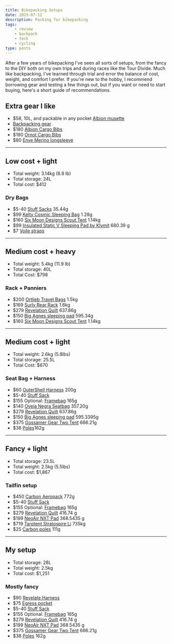 ```yaml
---
title: Bikepacking Setups
date: 2023-07-12
description: Packing for bikepacking
tags: 
    - review
    - backpack
    - tech
    - cycling
type: posts
---
```


After a few years of bikepacking I've seen all sorts of setups, from the fancy to the DIY both on my own trips and during races like the Tour Divide. Much like backpacking, I've learned through trial and error the balance of cost, weight, and comfort I prefer. If you're new to the hobby, I recommend borrowing gear and testing a few things out, but if you want or need to start buying, here's a short guide of recommendations.

## Extra gear I like

- $58, 10L, and packable in any pocket [Albion musette](https://www.albioncycling.com/products/burner-musette-black)
- [Backpacking gear](https://www.brookshelley.com/posts/2020-08-30-2020-backpacking-gear/)
- $180 [Albion Cargo Bibs](https://www.albioncycling.com/products/all-road-womens-abr1-pocket-bib-shorts-black)
- $180 [Ornot Cargo Bibs](https://www.ornotbike.com/collections/womens-bibs/products/womens-cargo-bib-short-black?variant=39278787559489)
- $80 [Enve Merino longsleeve](https://www.enve.com/product/womens-merino-longsleeve-tee/)

---

## Low cost + light

- Total weight: 3.14kg (6.9 lb)
- Total storage: 24L
- Total cost: $412

### Dry Bags

- $5-40 [Stuff Sacks](https://www.garagegrowngear.com/collections/ultralight-backpacking-gear-accessories/products/roll-top-dry-bags-ecopak-by-hilltop-packs?variant=43087933276347) 35.44g
- $99 [Kelty Cosmic Sleeping Bag](https://www.outdoorgearlab.com/reviews/camping-and-hiking/backpacking-sleeping-bag/kelty-cosmic-20) 1.28g
- $160 [Six Moon Designs Scout Tent](https://www.garagegrowngear.com/collections/shelters/products/skyscape-scout-by-six-moon-designs) 1.14kg
- $99 [Insulated Static V Sleeping Pad by Klymit](https://www.garagegrowngear.com/collections/sleeping-pads-pillows/products/static-v-insulated-sleeping-pad-by-klymit) 680.39 g
- $7 [Voile straps](https://www.voilestraps.com/voile-straps-20-inch-nylon-buckle.html) 

---

## Medium cost + heavy

- Total weight: 5.4kg (11.9 lb)
- Total storage: 40L
- Total Cost: $798

### Rack + Panniers

- $200 [Ortlieb Travel Bags](https://www.tiptopbikeshop.com/product/ortlieb-back-roller-classic-pair-247307-1.htm) 1.5kg
- $169 [Surly Rear Rack](https://surlybikes.com/parts/rear_disc_rack) 1.6kg
- $279 [Revelation Quilt](https://www.garagegrowngear.com/collections/quilts-sleeping-bags/products/enigma-quilt-by-enlightened-equipment) 637.86g
- $150 [Big Agnes sleeping pad](https://www.outdoorgearlab.com/reviews/camping-and-hiking/sleeping-pad/big-agnes-rapide-sl-insulated) 595.34g
- $160 [Six Moon Designs Scout Tent](https://www.garagegrowngear.com/collections/shelters/products/skyscape-scout-by-six-moon-designs) 1.14kg

---

## Medium cost + light

- Total weight: 2.6kg (5.8lbs)
- Total storage: 25.5L
- Total Cost: $670

### Seat Bag + Harness

- $60 [OuterShell Harness](https://outershell.com/shop/stuff-sack-harness) 200g
- $5-40 [Stuff Sack](https://www.garagegrowngear.com/collections/ultralight-backpacking-gear-accessories/products/roll-top-dry-bags-ecopak-by-hilltop-packs?variant=43087933276347) 
- $155 Optional: [Framebag](https://www.orucase.com/collections/frame-bags/products/design-labs-frame-pack) 165g
- $140 [Oveja Negra Seatbag](https://www.ovejanegrabikepacking.com/collections/seat-bags/products/gearjammer-seat-bag) 357.20g
- $279 [Revelation Quilt](https://www.garagegrowngear.com/collections/quilts-sleeping-bags/products/enigma-quilt-by-enlightened-equipment) 637.86g
- $150 [Big Agnes sleeping pad](https://www.outdoorgearlab.com/reviews/camping-and-hiking/sleeping-pad/big-agnes-rapide-sl-insulated) 595.3395g
- $375 [Gossamer Gear Two Tent](https://www.garagegrowngear.com/collections/shelters/products/the-two-by-gossamer-gear) 666.21g
- $38 [Poles](https://www.gossamergear.com/collections/shelters-sleeping-pads/products/the-one-pole-sets)162g

---

## Fancy + light

- Total storage: 23.5L
- Total weight: 2.5kg (5.5lbs)
- Total cost: $1,867

### Tailfin setup

- $450 [Carbon Aeropack](https://www.tailfin.cc/product/seat-packs/carbon-aeropacks/aeropack-carbon/?v=7516fd43adaa) 772g
- $5-40 [Stuff Sack](https://www.garagegrowngear.com/collections/ultralight-backpacking-gear-accessories/products/roll-top-dry-bags-ecopak-by-hilltop-packs?variant=43087933276347) 
- $155 Optional: [Framebag](https://www.orucase.com/collections/frame-bags/products/design-labs-frame-pack) 165g
- $279 [Revelation Quilt](https://www.garagegrowngear.com/collections/quilts-sleeping-bags/products/enigma-quilt-by-enlightened-equipment) 416.74 g
- $199 [NeoAir NXT Pad](https://www.garagegrowngear.com/collections/sleeping-pads-pillows/products/neoair-xlite-sleeping-pad-by-thermarest) 368.5435 g
- $719 [Tarptent Stratospire Li](https://www.outdoorgearlab.com/reviews/camping-and-hiking/ultralight-tent/tarptent-stratospire-li) 735kg
- $25 [Carbon poles](https://www.tarptent.com/product/carbon-poly-pole/#tab-id-2) 111g

---

## My setup

- Total storage: 28L
- Total weight: 2.5kg
- Total cost: $1,251

### Mostly fancy

- $90 [Revelate Harness](https://www.revelatedesigns.com/index.cfm/store.catalog/handlebar/Handlebarharness)
- $75 [Egress pocket](https://www.revelatedesigns.com/index.cfm/store.catalog/handlebar/EgressPocket)
- $5-40 [Stuff Sack](https://www.garagegrowngear.com/collections/ultralight-backpacking-gear-accessories/products/roll-top-dry-bags-ecopak-by-hilltop-packs?variant=43087933276347) 
- $155 Optional: [Framebag](https://www.orucase.com/collections/frame-bags/products/design-labs-frame-pack) 165g
- $279 [Revelation Quilt](https://www.garagegrowngear.com/collections/quilts-sleeping-bags/products/enigma-quilt-by-enlightened-equipment) 416.74 g
- $199 [NeoAir NXT Pad](https://www.garagegrowngear.com/collections/sleeping-pads-pillows/products/neoair-xlite-sleeping-pad-by-thermarest) 368.5435 g
- $375 [Gossamer Gear Two Tent](https://www.garagegrowngear.com/collections/shelters/products/the-two-by-gossamer-gear) 666.21g
- $38 [Poles](https://www.gossamergear.com/collections/shelters-sleeping-pads/products/the-one-pole-sets) 162g
